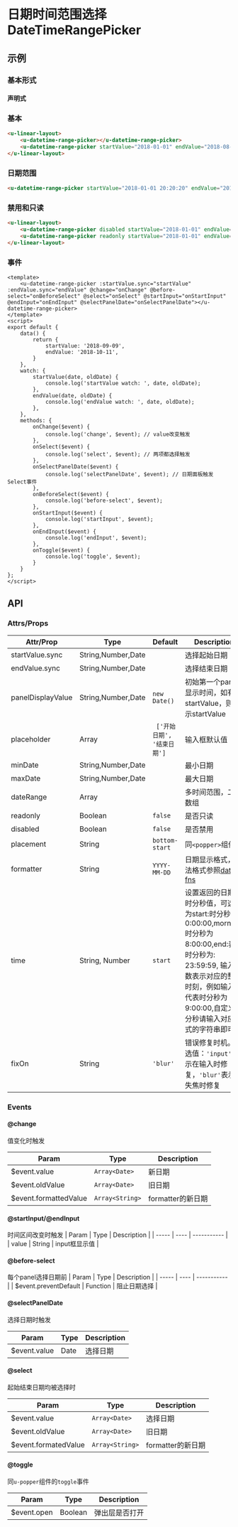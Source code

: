 # 日期时间范围选择 DateTimeRangePicker

## 示例
### 基本形式

#### 声明式

### 基本
``` html
<u-linear-layout>
    <u-datetime-range-picker></u-datetime-range-picker>
    <u-datetime-range-picker startValue="2018-01-01" endValue="2018-08-08"></u-datetime-range-picker>
</u-linear-layout>
```
### 日期范围
``` html
<u-datetime-range-picker startValue="2018-01-01 20:20:20" endValue="2018-01-02 20:20:20" maxDate="2018-01-09 10:10:10" minDate="2018-01-01 20:20:20"></u-datetime-range-picker>
```

### 禁用和只读
``` html
<u-linear-layout>
    <u-datetime-range-picker disabled startValue="2018-01-01" endValue="2018-02-02"></u-datetime-range-picker>
    <u-datetime-range-picker readonly startValue="2018-01-01" endValue="2018-02-02"></u-datetime-range-picker>
</u-linear-layout>
```

### 事件
``` vue
<template>
    <u-datetime-range-picker :startValue.sync="startValue" :endValue.sync="endValue" @change="onChange" @before-select="onBeforeSelect" @select="onSelect" @startInput="onStartInput" @endInput="onEndInput" @selectPanelDate="onSelectPanelDate"></u-datetime-range-picker>
</template>
<script>
export default {
    data() {
        return {
            startValue: '2018-09-09',
            endValue: '2018-10-11',
        }
    },
    watch: {
        startValue(date, oldDate) {
            console.log('startValue watch: ', date, oldDate);
        },
        endValue(date, oldDate) {
            console.log('endValue watch: ', date, oldDate);
        },
    },
    methods: {
        onChange($event) {
            console.log('change', $event); // value改变触发
        },
        onSelect($event) {
        	console.log('select', $event); // 两项都选择触发
        },
        onSelectPanelDate($event) {
        	console.log('selectPanelDate', $event); // 日期面板触发Select事件
        },
        onBeforeSelect($event) {
        	console.log('before-select', $event);
        },
        onStartInput($event) {
        	console.log('startInput', $event);
        },
        onEndInput($event) {
        	console.log('endInput', $event);
        },
        onToggle($event) {
        	console.log('toggle', $event);
        }
    }
};
</script>
```


## API
### Attrs/Props

| Attr/Prop | Type | Default | Description |
| --------- | ---- | ------- | ----------- |
| startValue.sync | String,Number,Date | | 选择起始日期 |
| endValue.sync | String,Number,Date | | 选择结束日期 |
| panelDisplayValue | String,Number,Date | `new Date()` | 初始第一个panel显示时间，如有startValue，则显示startValue |
| placeholder | Array | ` ['开始日期', '结束日期']` | 输入框默认值 |
| minDate | String,Number,Date | | 最小日期 |
| maxDate | String,Number,Date | | 最大日期 |
| dateRange | Array | | 多时间范围，二维数组 |
| readonly | Boolean | `false` | 是否只读 |
| disabled | Boolean | `false` | 是否禁用 |
| placement | String | `bottom-start` | 同`<popper>`组件 |
| formatter | String | `YYYY-MM-DD` | 日期显示格式，合法格式参照[date-fns](https://date-fns.org/v1.29.0/docs/format) |
| time | String, Number | `start` | 设置返回的日期的时分秒值，可选值为start:时分秒是0:00:00,morning:时分秒为8:00:00,end:表示时分秒为: 23:59:59, 输入整数表示对应的整数时刻，例如输入9代表时分秒为9:00:00,自定义时分秒请输入对应格式的字符串即可 |
| fixOn | String | `'blur'` | 错误修复时机。可选值：`'input'`表示在输入时修复，`'blur'`表示在失焦时修复 |


### Events

#### @change

值变化时触发

| Param | Type | Description |
| ----- | ---- | ----------- |
| $event.value | `Array<Date>`  | 新日期 |
| $event.oldValue | `Array<Date>`  | 旧日期 |
| $event.formattedValue | `Array<String>`  | formatter的新日期 |

#### @startInput/@endInput
时间区间改变时触发
| Param | Type | Description |
| ----- | ---- | ----------- |
| value | String | input框显示值 |

#### @before-select
每个panel选择日期前
| Param | Type | Description |
| ----- | ---- | ----------- |
| $event.preventDefault | Function | 阻止日期选择 |


#### @selectPanelDate
选择日期时触发

| Param | Type | Description |
| ----- | ---- | ----------- |
| $event.value | Date | 选择日期 |

#### @select
起始结束日期均被选择时

| Param | Type | Description |
| ----- | ---- | ----------- |
| $event.value | `Array<Date>` | 选择日期 |
| $event.oldValue | `Array<Date>`  | 旧日期 |
| $event.formatedValue | `Array<String>`  | formatter的新日期 |

#### @toggle
同`u-popper`组件的`toggle`事件

| Param | Type | Description |
| ----- | ---- | ----------- |
| $event.open | Boolean | 弹出层是否打开 |
